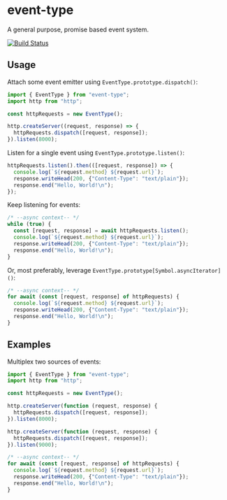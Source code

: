 # event-type

A general purpose, promise based event system.

[![Build Status](https://github.com/nayeemrmn/event-type/workflows/ci/badge.svg?branch=master)](https://github.com/nayeemrmn/event-type/actions)

## Usage

Attach some event emitter using `EventType.prototype.dispatch()`:
```js
import { EventType } from "event-type";
import http from "http";

const httpRequests = new EventType();

http.createServer((request, response) => {
  httpRequests.dispatch([request, response]);
}).listen(8000);
```
Listen for a single event using `EventType.prototype.listen()`:
```js
httpRequests.listen().then(([request, response]) => {
  console.log(`${request.method} ${request.url}`);
  response.writeHead(200, {"Content-Type": "text/plain"});
  response.end("Hello, World!\n");
});
```
Keep listening for events:
```js
/* --async context-- */
while (true) {
  const [request, response] = await httpRequests.listen();
  console.log(`${request.method} ${request.url}`);
  response.writeHead(200, {"Content-Type": "text/plain"});
  response.end("Hello, World!\n");
}
```
Or, most preferably, leverage `EventType.prototype[Symbol.asyncIterator]()`:
```js
/* --async context-- */
for await (const [request, response] of httpRequests) {
  console.log(`${request.method} ${request.url}`);
  response.writeHead(200, {"Content-Type": "text/plain"});
  response.end("Hello, World!\n");
}
```

## Examples

Multiplex two sources of events:
```js
import { EventType } from "event-type";
import http from "http";

const httpRequests = new EventType();

http.createServer(function (request, response) {
  httpRequests.dispatch([request, response]);
}).listen(8000);

http.createServer(function (request, response) {
  httpRequests.dispatch([request, response]);
}).listen(9000);

/* --async context-- */
for await (const [request, response] of httpRequests) {
  console.log(`${request.method} ${request.url}`);
  response.writeHead(200, {"Content-Type": "text/plain"});
  response.end("Hello, World!\n");
}
```
